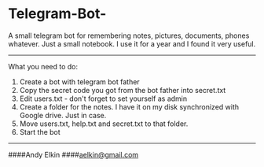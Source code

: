 # Telegram-Bot-
A small telegram bot for remembering notes, pictures, documents, phones whatever. Just a small notebook.
I use it for a year and I found it very useful. 

---

What you need to do:

1. Create a bot with telegram bot father
2. Copy the secret code you got from the bot father into secret.txt
3. Edit users.txt - don't forget to set yourself as admin
4. Create a folder for the notes. I have it on my disk synchronized  with Google drive. Just in case.
5. Move users.txt, help.txt and secret.txt to that folder.
6. Start the bot

---

####Andy Elkin
####aelkin@gmail.com




